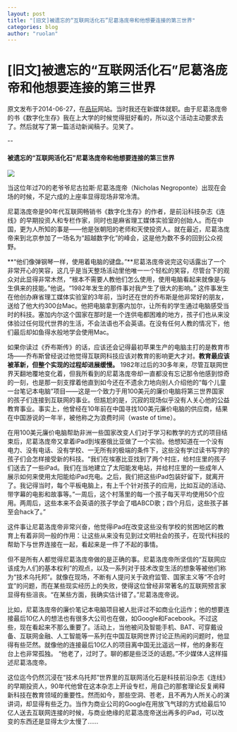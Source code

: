 ```yaml
---
layout: post
title: "[旧文]被遗忘的“互联网活化石”尼葛洛庞帝和他想要连接的第三世界"
categories: blog
author: "ruolan"
---
```

# [旧文]被遗忘的“互联网活化石”尼葛洛庞帝和他想要连接的第三世界
原文发布于2014-06-27，在[品玩](http://www.pingwest.com/nicholas-negroponte-in-beijng/)网站。当时我还在新媒体就职。由于尼葛洛庞帝的书《数字化生存》我在上大学的时候觉得挺好看的，所以这个活动主动要求去了。然后就写了第一篇活动新闻稿子。见笑了。

--


#### 被遗忘的“互联网活化石”尼葛洛庞帝和他想要连接的第三世界
![](https://i.imgur.com/yxkhORl.jpg)

当这位年过70的老爷爷尼古拉斯·尼葛洛庞帝（Nicholas Negroponte）出现在会场的时候，不足六成的上座率显得现场非常冷清。
<!--more-->
尼葛洛庞帝是90年代互联网畅销书《数字化生存》的作者，是前沿科技杂志《连线》的早期投资人和专栏作家，同时也是麻省理工媒体实验室的创始人。而在中国，更为人所知的事是——他是张朝阳的老师和天使投资人。就在最近，尼葛洛庞帝来到北京参加了一场名为“超越数字化”的峰会，这是他为数不多的回到公众视野。

**“他们像弹钢琴一样，使用着电脑的键盘。”**尼葛洛庞帝说完这句话露出了一个非常开心的笑容，这几乎是当天整场活动里他唯一一个轻松的笑容，尽管台下的观众对此显得非常木然，“根本不需要人教他们怎么使用，使用电脑看起来就像是与生俱来的技能。”他说。“1982年发生的那件事对我产生了很大的影响。”
这件事发生在他创办麻省理工媒体实验室的3年前，当时还在世的乔布斯是他非常好的朋友，送给了他大约300台Mac。他把电脑拿到塞内加尔，让所有的学生通过电脑感受当时的科技。塞加内尔这个国家在那时是一个连供电都困难的地方，孩子们也从来没体验过任何现代世界的生活，不会法语也不会英语。在没有任何人教的情况下，他们最后却如鱼得水般地学会使用Mac。

如果你读过《乔布斯传》的话，应该还会记得最初苹果生产的电脑主打的是教育市场——乔布斯曾经说过他觉得互联网科技应该对教育的影响更大才对。**教育最应该被革新，但整个实现的过程却进展缓慢。**
1982年过后的30多年来，尽管互联网世界天翻地覆地变化着，但我所看到的尼葛洛庞帝却一直都没有忘记那令他感到惊奇的一刻，也是那一刻支撑着他直到如今还在不遗余力地向别人介绍他的“每个儿童一台笔记本电脑”项目——这是一个致力于用100美元的廉价电脑将第三世界国家的孩子们连接到互联网的事业。但尴尬的是，沉寂的现场似乎没有人关心他的公益教育事业。事实上，他曾经在10年前在中国寻找100美元廉价电脑的供应商，结果在中国游说的一年半，被他称之为浪费时间（waste of time）。

在用100美元廉价电脑帮助非洲一些国家改变人们对于学习和教学的方式的项目结束后，尼葛洛庞帝又拿着iPad到埃塞俄比亚做了一个实验。他想知道在一个没有电力、没有电话、没有学校、一无所有的极端的条件下，这些没有学过读书写字的孩子们会怎样接受新的科技。“我们在埃塞比亚找到了两个村庄，给村庄里的孩子们送去了一些iPad。我们在当地建立了太阳能发电站，并给村庄里的一些成年人展示如何来使用太阳能给iPad充电。之后，我们把这些iPad包装好留下，就离开了。我记得当时，每个平板电脑上，有上千个针对孩子的应用，比如互动的活动、带字幕的电影和故事等。”一周后，这个村落里的每一个孩子每天平均使用50个应用。两周后，这些本来不会英语的孩子学会了唱ABCD歌；四个月后，这些孩子甚至会hack了。”

这件事让尼葛洛庞帝非常兴奋，他觉得iPad在改变这些没有学校的贫困地区的教育上有着非同一般的作用：让这些从来没有见到过文明社会的孩子，在现代科技的帮助下与世界连接在一起，看起来是一件了不起的事情。

但不是所有人都觉得尼葛洛庞帝做的是正确的事。尼葛洛庞帝所坚信的“互联网应该成为人们的基本权利”的观点，以及一系列对于技术改变生活的想象等被他们称为“技术乌托邦”。就像在现场，不断有人提问关于政府监管、国家主义等“不合时宜”的问题，而在某些现实经历上的失败，使得这位曾经非常著名的互联网预言家显得有些沮丧。“在某些方面，我确实估计错了。”尼葛洛庞帝说。

比如，尼葛洛庞帝的廉价笔记本电脑项目被人批评过不如商业化运作；他的想要连接最后10亿人的想法也有很多大公司也在做，如Google和Facebook。不过这些，现在看起来不那么重要了。活动上，当他被问及智能手机、BAT、可穿戴设备、互联网金融、人工智能等一系列在中国互联网世界讨论正热闹的问题时，他显得有些茫然。就像他的连接最后10亿人的项目离中国无比遥远一样，他的身影在台上也非常孤独。
“他老了，过时了。聊的都是些泛泛的话题。”不少媒体人这样描述尼葛洛庞帝。

这位迄今仍然沉浸在“技术乌托邦”世界里的互联网活化石是科技前沿杂志《连线》的早期投资人，90年代他曾在这本杂志上开设专栏，用自己的那套理论反复阐释新科技在教育领域的重要性。然而如今，那些空洞、苍老，且不再为人所关心的演讲词，却显得有些乏力。当作为商业公司的Google在用放飞气球的方式给最后10亿人送去互联网连接的时候，与商业绝缘的尼葛洛庞帝送出再多的iPad，可以改变的东西还是显得太少太慢了……

